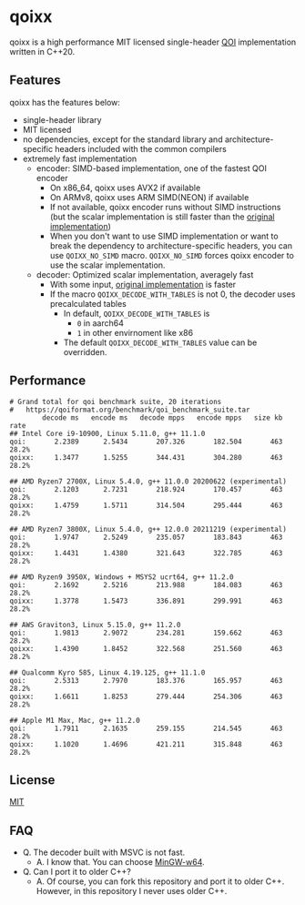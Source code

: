 # qoixx

qoixx is a high performance MIT licensed single-header [QOI](https://github.com/phoboslab/qoi) implementation written in C++20.

## Features

qoixx has the features below:

- single-header library
- MIT licensed
- no dependencies, except for the standard library and architecture-specific headers included with the common compilers
- extremely fast implementation
    - encoder: SIMD-based implementation, one of the fastest QOI encoder
        - On x86_64, qoixx uses AVX2 if available
        - On ARMv8, qoixx uses ARM SIMD(NEON) if available
        - If not available, qoixx encoder runs without SIMD instructions (but the scalar implementation is still faster than the [original implementation](https://github.com/phoboslab/qoi))
        - When you don't want to use SIMD implementation or want to break the dependency to architecture-specific headers, you can use `QOIXX_NO_SIMD` macro. `QOIXX_NO_SIMD` forces qoixx encoder to use the scalar implementation.
    - decoder: Optimized scalar implementation, averagely fast
        - With some input, [original implementation](https://github.com/phoboslab/qoi) is faster
        - If the macro `QOIXX_DECODE_WITH_TABLES` is not 0, the decoder uses precalculated tables
            - In default, `QOIXX_DECODE_WITH_TABLES` is
                - `0` in aarch64
                - `1` in other envirnoment like x86
            - The default `QOIXX_DECODE_WITH_TABLES` value can be overridden.

## Performance

```
# Grand total for qoi benchmark suite, 20 iterations
#   https://qoiformat.org/benchmark/qoi_benchmark_suite.tar
        decode ms   encode ms   decode mpps   encode mpps   size kb    rate
## Intel Core i9-10900, Linux 5.11.0, g++ 11.1.0
qoi:       2.2389      2.5434       207.326       182.504       463   28.2%
qoixx:     1.3477      1.5255       344.431       304.280       463   28.2%

## AMD Ryzen7 2700X, Linux 5.4.0, g++ 11.0.0 20200622 (experimental)
qoi:       2.1203      2.7231       218.924       170.457       463   28.2%
qoixx:     1.4759      1.5711       314.504       295.444       463   28.2%

## AMD Ryzen7 3800X, Linux 5.4.0, g++ 12.0.0 20211219 (experimental)
qoi:       1.9747      2.5249       235.057       183.843       463   28.2%
qoixx:     1.4431      1.4380       321.643       322.785       463   28.2%

## AMD Ryzen9 3950X, Windows + MSYS2 ucrt64, g++ 11.2.0
qoi:       2.1692      2.5216       213.988       184.083       463   28.2%
qoixx:     1.3778      1.5473       336.891       299.991       463   28.2%

## AWS Graviton3, Linux 5.15.0, g++ 11.2.0
qoi:       1.9813      2.9072       234.281       159.662       463   28.2%
qoixx:     1.4390      1.8452       322.568       251.560       463   28.2%

## Qualcomm Kyro 585, Linux 4.19.125, g++ 11.1.0
qoi:       2.5313      2.7970       183.376       165.957       463   28.2%
qoixx:     1.6611      1.8253       279.444       254.306       463   28.2%

## Apple M1 Max, Mac, g++ 11.2.0
qoi:       1.7911      2.1635       259.155       214.545       463   28.2%
qoixx:     1.1020      1.4696       421.211       315.848       463   28.2%
```

## License

[MIT](https://github.com/wx257osn2/qoixx/blob/master/LICENSE)

## FAQ

- Q. The decoder built with MSVC is not fast.
    - A. I know that. You can choose [MinGW-w64](https://www.mingw-w64.org/).
- Q. Can I port it to older C++?
    - A. Of course, you can fork this repository and port it to older C++.
         However, in this repository I never uses older C++.
